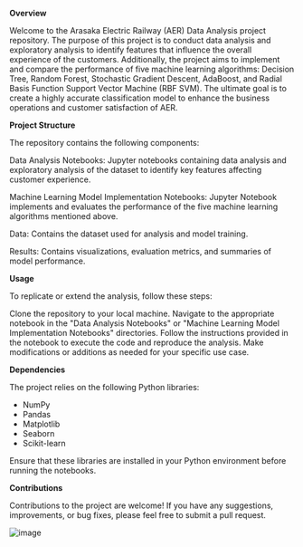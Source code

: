 **Overview**

Welcome to the Arasaka Electric Railway (AER) Data Analysis project repository. The purpose of this project is to conduct data analysis and exploratory analysis to identify features that influence the overall experience of the customers. Additionally, the project aims to implement and compare the performance of five machine learning algorithms: Decision Tree, Random Forest, Stochastic Gradient Descent, AdaBoost, and Radial Basis Function Support Vector Machine (RBF SVM). The ultimate goal is to create a highly accurate classification model to enhance the business operations and customer satisfaction of AER.

**Project Structure**

The repository contains the following components:

Data Analysis Notebooks: Jupyter notebooks containing data analysis and exploratory analysis of the dataset to identify key features affecting customer experience.

Machine Learning Model Implementation Notebooks: Jupyter Notebook implements and evaluates the performance of the five machine learning algorithms mentioned above.

Data: Contains the dataset used for analysis and model training.

Results: Contains visualizations, evaluation metrics, and summaries of model performance.

**Usage**

To replicate or extend the analysis, follow these steps:

Clone the repository to your local machine.
Navigate to the appropriate notebook in the "Data Analysis Notebooks" or "Machine Learning Model Implementation Notebooks" directories.
Follow the instructions provided in the notebook to execute the code and reproduce the analysis.
Make modifications or additions as needed for your specific use case.

**Dependencies**

The project relies on the following Python libraries:

* NumPy
* Pandas
* Matplotlib
* Seaborn
* Scikit-learn
  
Ensure that these libraries are installed in your Python environment before running the notebooks.

**Contributions**

Contributions to the project are welcome! If you have any suggestions, improvements, or bug fixes, please feel free to submit a pull request.

![image](https://github.com/Modi1997/Arasaka-Electric-Railway-AER-/assets/83775634/fba50f0c-051a-4c81-9bef-713ae936fa1a)
